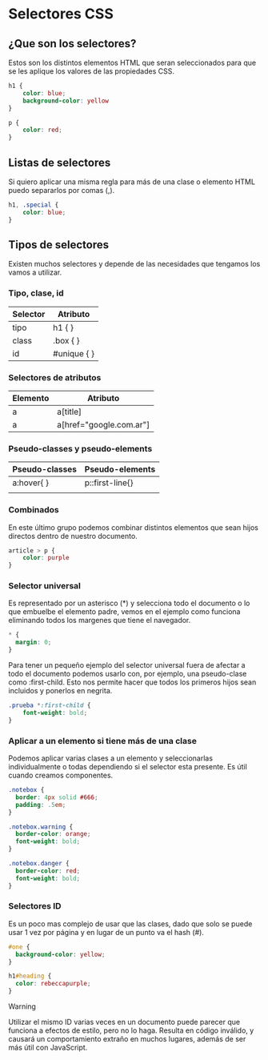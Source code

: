 # Selectores CSS

## ¿Que son los selectores?

Estos son los distintos elementos HTML que seran seleccionados para que se les aplique los valores de las propiedades CSS.

``` css
h1 {
    color: blue;
    background-color: yellow
}

p {
    color: red;
}
```

## Listas de selectores

Si quiero aplicar una misma regla para más de una clase o elemento HTML puedo separarlos por comas (,).

```css
h1, .special {
    color: blue;
}
```

## Tipos de selectores

Existen muchos selectores y depende de las necesidades que tengamos los vamos a utilizar.

### Tipo, clase, id

|Selector| Atributo|
|--------|---------|
|tipo | h1 { }     |
|class|.box { }    |
|id   | #unique { }|

### Selectores de atributos

|Elemento|Atributo|
|--------|--------|
|a       |a[title]|
|a       |a[href="google.com.ar"]|

### Pseudo-classes y pseudo-elements

|Pseudo-classes|Pseudo-elements|
|--------------|---------------|
|a:hover{ }    |p::first-line{}|
|              |               |

### Combinados

En este último grupo podemos combinar distintos elementos que sean hijos directos dentro de nuestro documento.

```css
article > p {
    color: purple
}
```

### Selector universal

Es representado por un asterisco (*) y selecciona todo el documento o lo que embuelbe el elemento padre, vemos en el ejemplo como funciona eliminando todos los margenes que tiene el navegador.

``` css
* {
  margin: 0;
}
```

Para tener un pequeño ejemplo del selector universal fuera de afectar a todo el documento podemos usarlo con, por ejemplo, una pseudo-clase como :first-child. Esto nos permite hacer que todos los primeros hijos sean incluidos y ponerlos en negrita.

``` css
.prueba *:first-child {
    font-weight: bold;
}
```

### Aplicar a un elemento si tiene más de una clase

Podemos aplicar varias clases a un elemento y seleccionarlas individualmente o todas dependiendo si el selector esta presente. Es útil cuando creamos componentes.

``` css
.notebox {
  border: 4px solid #666;
  padding: .5em;
}

.notebox.warning {
  border-color: orange;
  font-weight: bold;
}

.notebox.danger {
  border-color: red;
  font-weight: bold;
}
```

### Selectores ID

Es un poco mas complejo de usar que las clases, dado que solo se puede usar 1 vez por página y en lugar de un punto va el hash (#).

``` css
#one {
  background-color: yellow;
}

h1#heading {
  color: rebeccapurple;
}
```

> [!WARNING]
> Utilizar el mismo ID varias veces en un documento puede parecer que funciona a efectos de estilo, pero no lo haga. Resulta en código inválido, y causará un comportamiento extraño en muchos lugares, además de ser más útil con JavaScript.

